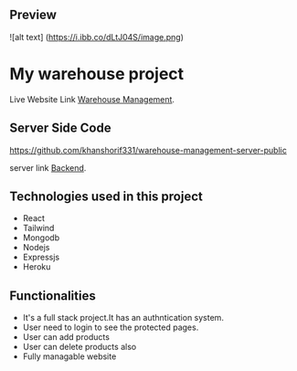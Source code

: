 ## Preview

![alt text] (https://i.ibb.co/dLtJ04S/image.png)

# My warehouse project

Live Website Link [Warehouse Management](https://warehouse-management-3798b.web.app/).

## Server Side Code 

https://github.com/khanshorif331/warehouse-management-server-public

server link [Backend](https://warehouse-management-server-public.onrender.com/).

## Technologies used in this project

-  React
-  Tailwind
-  Mongodb
-  Nodejs
-  Expressjs
-  Heroku

## Functionalities

-  It's a full stack project.It has an authntication system.
-  User need to login to see the protected pages.
-  User can add products
-  User can delete products also
-  Fully managable website
